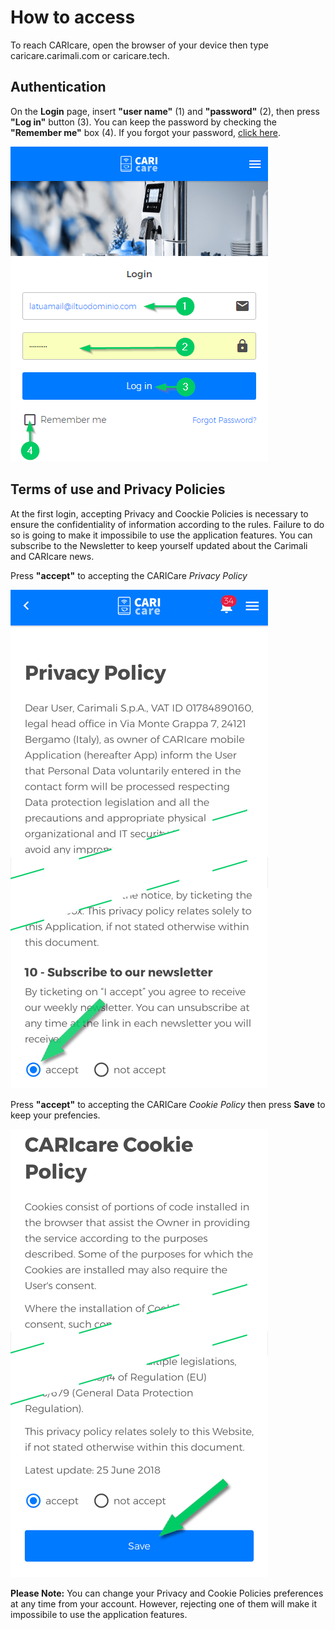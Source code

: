 # How to access

To reach CARIcare, open the browser of your device then type caricare.carimali.com or caricare.tech.

## Authentication

On the **Login** page, insert **"user name"**  (1) and **"password"** (2), then press **"Log in"** button (3). You can keep the password by checking the **"Remember me"** box (4). If you forgot your password, [click here](https://carimali.github.io/wiki/#/docs-it/recover-password).

<kbd>![Login](_images/login-1.png)</kbd>

## Terms of use and Privacy Policies

At the first login, accepting Privacy and Coockie Policies is necessary to ensure the confidentiality of information according to the rules. Failure to do so is going to make it impossibile to use the application features.
You can subscribe to the Newsletter to keep yourself updated about the Carimali and CARIcare news. 

Press **"accept"** to accepting the CARICare *Privacy Policy* 

<kbd>![Policy](_images/quickstart-privacy.png)</kbd>

Press **"accept"** to accepting the CARICare *Cookie Policy*  then press **Save**  to keep your prefencies.

<kbd>![Cookie](_images/quickstart-cookie.png)</kbd>

**Please Note:** You can change your Privacy and Cookie Policies preferences at any time from your account. However, rejecting one of them will make it impossibile to use the application features.










